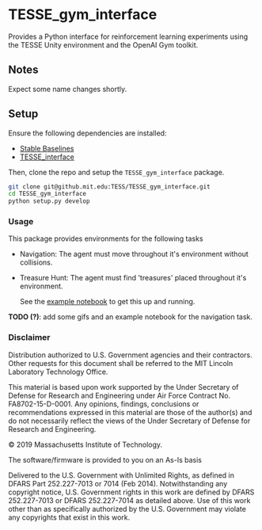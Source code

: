 # TESSE_gym_interface

Provides a Python interface for reinforcement learning experiments using the TESSE Unity environment and the OpenAI Gym toolkit.

## Notes

Expect some name changes shortly.

## Setup

Ensure the following dependencies are installed:
- [Stable Baselines](https://stable-baselines.readthedocs.io/en/master/)
- [TESSE_interface](https://github.mit.edu/TESS/TESSE_interface)

Then, clone the repo and setup the `TESSE_gym_interface` package.

```sh
git clone git@github.mit.edu:TESS/TESSE_gym_interface.git
cd TESSE_gym_interface
python setup.py develop
```

### Usage 

This package provides environments for the following tasks
- Navigation: The agent must move throughout it's environment without collisions.

- Treasure Hunt: The agent must find 'treasures' placed throughout it's environment. 
    
    See the [example notebook](https://github.mit.edu/TESS/TESSE_gym_interface/blob/master/agent-training.ipynb) to get this up and running.
   
__TODO (?)__: add some gifs and an example notebook for the navigation task.


### Disclaimer

Distribution authorized to U.S. Government agencies and their contractors. Other requests for this document shall be referred to the MIT Lincoln Laboratory Technology Office.

This material is based upon work supported by the Under Secretary of Defense for Research and Engineering under Air Force Contract No. FA8702-15-D-0001. Any opinions, findings, conclusions or recommendations expressed in this material are those of the author(s) and do not necessarily reflect the views of the Under Secretary of Defense for Research and Engineering.

© 2019 Massachusetts Institute of Technology.

The software/firmware is provided to you on an As-Is basis

Delivered to the U.S. Government with Unlimited Rights, as defined in DFARS Part 252.227-7013 or 7014 (Feb 2014). Notwithstanding any copyright notice, U.S. Government rights in this work are defined by DFARS 252.227-7013 or DFARS 252.227-7014 as detailed above. Use of this work other than as specifically authorized by the U.S. Government may violate any copyrights that exist in this work.

